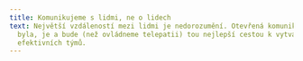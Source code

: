 ```yaml
---
title: Komunikujeme s lidmi, ne o lidech
text: Největší vzdáleností mezi lidmi je nedorozumění. Otevřená komunikace vždy
  byla, je a bude (než ovládneme telepatii) tou nejlepší cestou k vytváření
  efektivních týmů.
---
```


